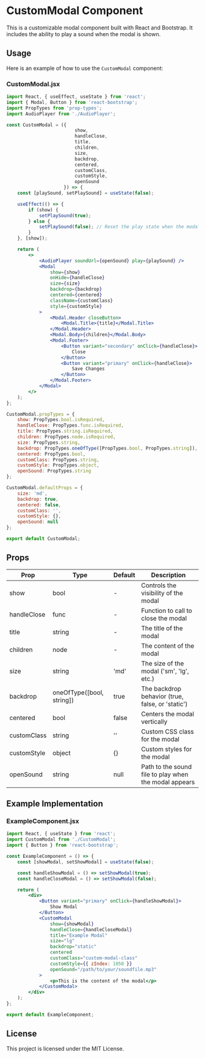 
# CustomModal Component

This is a customizable modal component built with React and Bootstrap. It includes the ability to play a sound when the modal is shown.

## Usage

Here is an example of how to use the `CustomModal` component:

### CustomModal.jsx

```jsx
import React, { useEffect, useState } from 'react';
import { Modal, Button } from 'react-bootstrap';
import PropTypes from 'prop-types';
import AudioPlayer from './AudioPlayer';

const CustomModal = ({
                         show,
                         handleClose,
                         title,
                         children,
                         size,
                         backdrop,
                         centered,
                         customClass,
                         customStyle,
                         openSound
                     }) => {
    const [playSound, setPlaySound] = useState(false);

    useEffect(() => {
        if (show) {
            setPlaySound(true);
        } else {
            setPlaySound(false); // Reset the play state when the modal is closed
        }
    }, [show]);

    return (
        <>
            <AudioPlayer soundUrl={openSound} play={playSound} />
            <Modal
                show={show}
                onHide={handleClose}
                size={size}
                backdrop={backdrop}
                centered={centered}
                className={customClass}
                style={customStyle}
            >
                <Modal.Header closeButton>
                    <Modal.Title>{title}</Modal.Title>
                </Modal.Header>
                <Modal.Body>{children}</Modal.Body>
                <Modal.Footer>
                    <Button variant="secondary" onClick={handleClose}>
                        Close
                    </Button>
                    <Button variant="primary" onClick={handleClose}>
                        Save Changes
                    </Button>
                </Modal.Footer>
            </Modal>
        </>
    );
};

CustomModal.propTypes = {
    show: PropTypes.bool.isRequired,
    handleClose: PropTypes.func.isRequired,
    title: PropTypes.string.isRequired,
    children: PropTypes.node.isRequired,
    size: PropTypes.string,
    backdrop: PropTypes.oneOfType([PropTypes.bool, PropTypes.string]),
    centered: PropTypes.bool,
    customClass: PropTypes.string,
    customStyle: PropTypes.object,
    openSound: PropTypes.string
};

CustomModal.defaultProps = {
    size: 'md',
    backdrop: true,
    centered: false,
    customClass: '',
    customStyle: {},
    openSound: null
};

export default CustomModal;
```

## Props

| Prop        | Type                               | Default  | Description                                           |
|-------------|------------------------------------|----------|-------------------------------------------------------|
| show        | bool                               | -        | Controls the visibility of the modal                  |
| handleClose | func                               | -        | Function to call to close the modal                   |
| title       | string                             | -        | The title of the modal                                |
| children    | node                               | -        | The content of the modal                              |
| size        | string                             | 'md'     | The size of the modal ('sm', 'lg', etc.)              |
| backdrop    | oneOfType([bool, string])          | true     | The backdrop behavior (true, false, or 'static')      |
| centered    | bool                               | false    | Centers the modal vertically                          |
| customClass | string                             | ''       | Custom CSS class for the modal                        |
| customStyle | object                             | {}       | Custom styles for the modal                           |
| openSound   | string                             | null     | Path to the sound file to play when the modal appears |

## Example Implementation

### ExampleComponent.jsx

```jsx
import React, { useState } from 'react';
import CustomModal from './CustomModal';
import { Button } from 'react-bootstrap';

const ExampleComponent = () => {
    const [showModal, setShowModal] = useState(false);

    const handleShowModal = () => setShowModal(true);
    const handleCloseModal = () => setShowModal(false);

    return (
        <div>
            <Button variant="primary" onClick={handleShowModal}>
                Show Modal
            </Button>
            <CustomModal
                show={showModal}
                handleClose={handleCloseModal}
                title="Example Modal"
                size="lg"
                backdrop="static"
                centered
                customClass="custom-modal-class"
                customStyle={{ zIndex: 1050 }}
                openSound="/path/to/your/soundfile.mp3"
            >
                <p>This is the content of the modal</p>
            </CustomModal>
        </div>
    );
};

export default ExampleComponent;
```

## License

This project is licensed under the MIT License.
